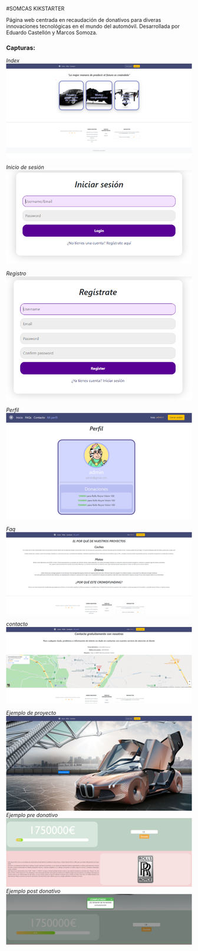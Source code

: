 #SOMCAS KIKSTARTER

Página web centrada en recaudación de donativos para diveras innovaciones tecnológicas en el mundo del automóvil.
Desarrollada por Eduardo Castellón y Marcos Somoza.


### Capturas:
*Index*<br />
![Index](screenshots/index.png)

*Inicio de sesión* <br />
![login](screenshots/login.php.png)

*Registro* <br />
![registo](screenshots/registro.png)

*Perfil* <br />
![perfil](screenshots/miperfil.pgn.png)

*Faq* <br />
![faq](screenshots/faq.png)

*contacto* <br />
![contacto](screenshots/contacto.png)

*Ejemplo de proyecto* <br />
![proyecto](screenshots/proyecto1.png)
*Ejemplo pre donativo* <br />
![verLog](screenshots/donaciones.png)
*Ejemplo post donativo* <br />
![verLog](screenshots/donaciones2.png)
